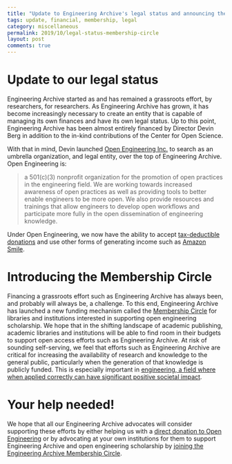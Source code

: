 ```yaml
---
title: "Update to Engineering Archive's legal status and announcing the Membership Circle"
tags: update, financial, membership, legal
category: miscellaneous
permalink: 2019/10/legal-status-membership-circle
layout: post
comments: true
---
```


# Update to our legal status

Engineering Archive started as and has remained a grassroots effort, by researchers, for researchers. As Engineering Archive has grown, it has become increasingly necessary to create an entity that is capable of managing its own finances and have its own legal status. Up to this point, Engineering Archive has been almost entirely financed by Director Devin Berg in addition to the in-kind contributions of the Center for Open Science.

With that in mind, Devin launched [Open Engineering Inc.](https://www.openengr.com/) to search as an umbrella organization, and legal entity, over the top of Engineering Archive. Open Engineering is:

> a 501(c)(3) nonprofit organization for the promotion of open practices in the engineering field. We are working towards increased awareness of open practices as well as providing tools to better enable engineers to be more open. We also provide resources and trainings that allow engineers to develop open workflows and participate more fully in the open dissemination of engineering knowledge.

Under Open Engineering, we now have the ability to accept [tax-deductible donations](https://blog.engrxiv.org/donate/) and use other forms of generating income such as [Amazon Smile](https://smile.amazon.com/ch/83-1420711).

# Introducing the Membership Circle

Financing a grassroots effort such as Engineering Archive has always been, and probably will always be, a challenge. To this end, Engineering Archive has launched a new funding mechanism called the [Membership Circle](https://blog.engrxiv.org/membership-circle/) for libraries and institutions interested in supporting open engineering scholarship. We hope that in the shifting landscape of academic publishing, academic libraries and institutions will be able to find room in their budgets to support open access efforts such as Engineering Archive. At risk of sounding self-serving, we feel that efforts such as Engineering Archive are critical for increasing the availability of research and knowledge to the general public, particularly when the generation of that knowledge is publicly funded. This is especially important in [engineering, a field where when applied correctly can have significant positive societal impact](https://doi.org/10.12688/f1000research.14593.2). 

# Your help needed!

We hope that all our Engineering Archive advocates will consider supporting these efforts by either helping us with a [direct donation to Open Engineering](https://blog.engrxiv.org/donate/) or by advocating at your own institutions for them to support Engineering Archive and open engineering scholarship by [joining the Engineering Archive Membership Circle](https://blog.engrxiv.org/membership-circle/).


